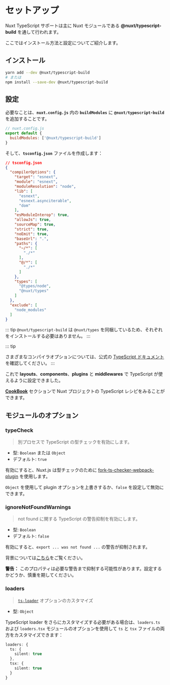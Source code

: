 # セットアップ

Nuxt TypeScript サポートは主に Nuxt モジュールである **@nuxt/typescript-build** を通して行われます。

ここではインストール方法と設定についてご紹介します。

## インストール

```sh
yarn add --dev @nuxt/typescript-build
# または
npm install --save-dev @nuxt/typescript-build
```

## 設定

必要なことは、**`nuxt.config.js`** 内の **`buildModules`** に **`@nuxt/typescript-build`** を追加することです。

```js
// nuxt.config.js
export default {
  buildModules: ['@nuxt/typescript-build']
}
```

そして、**`tsconfig.json`** ファイルを作成します：

```json
// tsconfig.json
{
  "compilerOptions": {
    "target": "esnext",
    "module": "esnext",
    "moduleResolution": "node",
    "lib": [
      "esnext",
      "esnext.asynciterable",
      "dom"
    ],
    "esModuleInterop": true,
    "allowJs": true,
    "sourceMap": true,
    "strict": true,
    "noEmit": true,
    "baseUrl": ".",
    "paths": {
      "~/*": [
        "./*"
      ],
      "@/*": [
        "./*"
      ]
    },
    "types": [
      "@types/node",
      "@nuxt/types"
    ]
  },
  "exclude": [
    "node_modules"
  ]
}
```

::: tip
`@nuxt/typescript-build` は `@nuxt/types` を同梱しているため、それぞれをインストールする必要はありません。
:::

::: tip

さまざまなコンパイラオプションについては、公式の [TypeScript ドキュメント](https://www.typescriptlang.org/docs/handbook/compiler-options.html)を確認してください。
:::

これで **layouts**、**components**、**plugins** と **middlewares** で TypeScript が使えるように設定できました。

[**CookBook**](../cookbook/components/) セクションで Nuxt プロジェクトの TypeScript レシピをみることができます。

## モジュールのオプション

### typeCheck

> 別プロセスで TypeScript の型チェックを有効にします。

- 型: `Boolean` または `Object`
- デフォルト: `true`

有効にすると、Nuxt.js は型チェックのために [fork-ts-checker-webpack-plugin](https://github.com/TypeStrong/fork-ts-checker-webpack-plugin) を使用します。

`Object` を使用して plugin オプションを上書きするか、`false` を設定して無効にできます。

### ignoreNotFoundWarnings

> not found に関する TypeScript の警告抑制を有効にします。

- 型: `Boolean`
- デフォルト: `false`

有効にすると、`export ... was not found ...` の警告が抑制されます。

背景については[こちら](https://github.com/TypeStrong/ts-loader/issues/653)をご覧ください。

**警告：** このプロパティは必要な警告まで抑制する可能性があります。設定するかどうか、慎重を期してください。

### loaders

> [`ts-loader`](https://github.com/TypeStrong/ts-loader#loader-options) オプションのカスタマイズ

- 型: `Object`

TypeScript loader をさらにカスタマイズする必要がある場合は、`loaders.ts` および `loaders.tsx` モジュールのオプションを使用して `ts` と `tsx` ファイルの両方をカスタマイズできます：

```ts
loaders: {
  ts: {
    silent: true
  },
  tsx: {
    silent: true
  }
}
```
